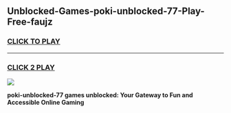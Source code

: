 
## Unblocked-Games-poki-unblocked-77-Play-Free-faujz
<h3>
<a href="https://premium76.site?title=poki-unblocked-77&ref=10A">CLICK TO PLAY</a></h3>
<hr>

<h3>
<a href="https://premium76.site?title=poki-unblocked-77&ref=10A">CLICK 2 PLAY</a>
  
</h3>

<a href="https://premium76.site?title=poki-unblocked-77&ref=10A"><img src="https://clearcache.store/games.png"></a>


**poki-unblocked-77 games unblocked: Your Gateway to Fun and Accessible Online Gaming**
